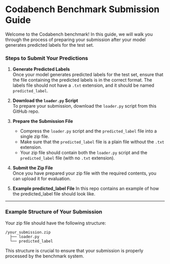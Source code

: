 # Codabench Benchmark Submission Guide

Welcome to the Codabench benchmark! In this guide, we will walk you through the process of preparing your submission after your model generates predicted labels for the test set.

### Steps to Submit Your Predictions

1. **Generate Predicted Labels**  
   Once your model generates predicted labels for the test set, ensure that the file containing the predicted labels is in the correct format. The labels file should not have a `.txt` extension, and it should be named `predicted_label`.

2. **Download the `loader.py` Script**  
   To prepare your submission, download the `loader.py` script from this GitHub repo.

3. **Prepare the Submission File**

   - Compress the `loader.py` script and the `predicted_label` file into a single zip file.
   - Make sure that the `predicted_label` file is a plain file without the `.txt` extension.
   - Your zip file should contain both the `loader.py` script and the `predicted_label` file (with no `.txt` extension).

4. **Submit the Zip File**  
   Once you have prepared your zip file with the required contents, you can upload it for evaluation.

5. **Example predicted_label File**
   In this repo contains an example of how the predicted_label file should look like.

---

### Example Structure of Your Submission

Your zip file should have the following structure:

```
/your_submission.zip
  ├── loader.py
  └── predicted_label
```

This structure is crucial to ensure that your submission is properly processed by the benchmark system.
